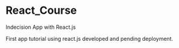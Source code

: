 # React_Course
Indecision App with React.js
<p>First app tutorial using react.js developed and pending deployment.</p>
